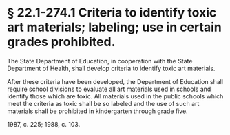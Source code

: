 # § 22.1-274.1 Criteria to identify toxic art materials; labeling; use in certain grades prohibited.

<p>The State Department of Education, in cooperation with the State Department of Health, shall develop criteria to identify toxic art materials.</p><p>After these criteria have been developed, the Department of Education shall require school divisions to evaluate all art materials used in schools and identify those which are toxic. All materials used in the public schools which meet the criteria as toxic shall be so labeled and the use of such art materials shall be prohibited in kindergarten through grade five.</p><p>1987, c. 225; 1988, c. 103.</p>